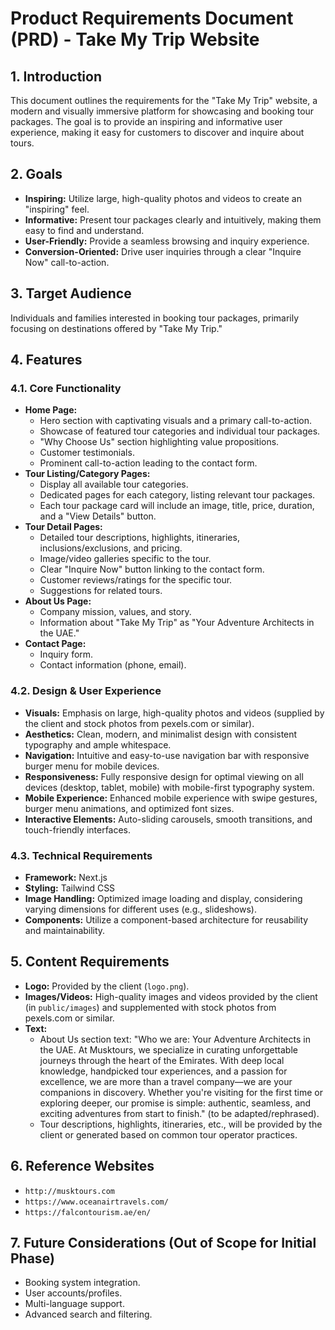 # Product Requirements Document (PRD) - Take My Trip Website

## 1. Introduction

This document outlines the requirements for the "Take My Trip" website, a modern and visually immersive platform for showcasing and booking tour packages. The goal is to provide an inspiring and informative user experience, making it easy for customers to discover and inquire about tours.

## 2. Goals

*   **Inspiring:** Utilize large, high-quality photos and videos to create an "inspiring" feel.
*   **Informative:** Present tour packages clearly and intuitively, making them easy to find and understand.
*   **User-Friendly:** Provide a seamless browsing and inquiry experience.
*   **Conversion-Oriented:** Drive user inquiries through a clear "Inquire Now" call-to-action.

## 3. Target Audience

Individuals and families interested in booking tour packages, primarily focusing on destinations offered by "Take My Trip."

## 4. Features

### 4.1. Core Functionality

*   **Home Page:**
    *   Hero section with captivating visuals and a primary call-to-action.
    *   Showcase of featured tour categories and individual tour packages.
    *   "Why Choose Us" section highlighting value propositions.
    *   Customer testimonials.
    *   Prominent call-to-action leading to the contact form.
*   **Tour Listing/Category Pages:**
    *   Display all available tour categories.
    *   Dedicated pages for each category, listing relevant tour packages.
    *   Each tour package card will include an image, title, price, duration, and a "View Details" button.
*   **Tour Detail Pages:**
    *   Detailed tour descriptions, highlights, itineraries, inclusions/exclusions, and pricing.
    *   Image/video galleries specific to the tour.
    *   Clear "Inquire Now" button linking to the contact form.
    *   Customer reviews/ratings for the specific tour.
    *   Suggestions for related tours.
*   **About Us Page:**
    *   Company mission, values, and story.
    *   Information about "Take My Trip" as "Your Adventure Architects in the UAE."
*   **Contact Page:**
    *   Inquiry form.
    *   Contact information (phone, email).

### 4.2. Design & User Experience

*   **Visuals:** Emphasis on large, high-quality photos and videos (supplied by the client and stock photos from pexels.com or similar).
*   **Aesthetics:** Clean, modern, and minimalist design with consistent typography and ample whitespace.
*   **Navigation:** Intuitive and easy-to-use navigation bar with responsive burger menu for mobile devices.
*   **Responsiveness:** Fully responsive design for optimal viewing on all devices (desktop, tablet, mobile) with mobile-first typography system.
*   **Mobile Experience:** Enhanced mobile experience with swipe gestures, burger menu animations, and optimized font sizes.
*   **Interactive Elements:** Auto-sliding carousels, smooth transitions, and touch-friendly interfaces.

### 4.3. Technical Requirements

*   **Framework:** Next.js
*   **Styling:** Tailwind CSS
*   **Image Handling:** Optimized image loading and display, considering varying dimensions for different uses (e.g., slideshows).
*   **Components:** Utilize a component-based architecture for reusability and maintainability.

## 5. Content Requirements

*   **Logo:** Provided by the client (`logo.png`).
*   **Images/Videos:** High-quality images and videos provided by the client (in `public/images`) and supplemented with stock photos from pexels.com or similar.
*   **Text:**
    *   About Us section text: "Who we are: Your Adventure Architects in the UAE. At Musktours, we specialize in curating unforgettable journeys through the heart of the Emirates. With deep local knowledge, handpicked tour experiences, and a passion for excellence, we are more than a travel company—we are your companions in discovery. Whether you're visiting for the first time or exploring deeper, our promise is simple: authentic, seamless, and exciting adventures from start to finish." (to be adapted/rephrased).
    *   Tour descriptions, highlights, itineraries, etc., will be provided by the client or generated based on common tour operator practices.

## 6. Reference Websites

*   `http://musktours.com`
*   `https://www.oceanairtravels.com/`
*   `https://falcontourism.ae/en/`

## 7. Future Considerations (Out of Scope for Initial Phase)

*   Booking system integration.
*   User accounts/profiles.
*   Multi-language support.
*   Advanced search and filtering.
